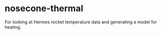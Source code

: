 # nosecone-thermal
For looking at Hermes rocket temperature data and generating a model for heating.
